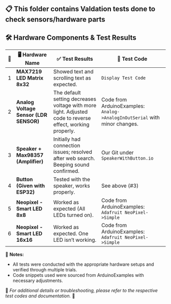 ## 📋 This folder contains Valdation tests done to check sensors/hardware parts

## 🛠️ Hardware Components & Test Results

| 🔢 | 🖥️ **Hardware Name** | ✅ **Test Results** | 📜 **Test Code** |
|---|----------------------|----------------------|------------------|
| 1 | **MAX7219 LED Matrix 8x32** | Showed text and scrolling text as expected. | `Display Test Code` |
| 2 | **Analog Voltage Sensor (LDR SENSOR)** | The default setting decreases voltage with more light. Adjusted code to reverse effect, working properly. | Code from ArduinoExamples: `Analog->AnalogInOutSerial` with minor changes. |
| 3 | **Speaker + Max98357 (Amplifier)** | Initially had connection issues; resolved after web search. Beeping sound confirmed. | Our Git under `SpeakerWithButton.io` |
| 4 | **Button (Given with ESP32)** | Tested with the speaker, works properly. | See above (#3) |
| 5 | **Neopixel - Smart LED 8x8** | Worked as expected (All LEDs turned on). | Code from ArduinoExamples: `Adafruit NeoPixel->Simple` |
| 6 | **Neopixel - Smart LED 16x16** | Worked as expected. One LED isn’t working. | Code from ArduinoExamples: `Adafruit NeoPixel->Simple` |

📌 **Notes:** 
- All tests were conducted with the appropriate hardware setups and verified through multiple trials.
- Code snippets used were sourced from ArduinoExamples with necessary adjustments.

📎 *For additional details or troubleshooting, please refer to the respective test codes and documentation.* 🚀


